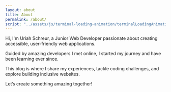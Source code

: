 ```yaml
---
layout: about
title: About
permalink: /about/
script: "../assets/js/terminal-loading-animation/terminalLoadingAnimation.js"
---
```


Hi, I'm Uriah Schreur, a Junior Web Developer passionate about creating accessible,
user-friendly web applications.

Guided by amazing developers I met online,
I started my journey and have been learning ever since.

This blog is where I share my experiences, tackle coding challenges,
and explore building inclusive websites.

Let’s create something amazing together!